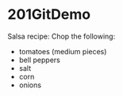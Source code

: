# 201GitDemo

Salsa recipe:
Chop the following:
* tomatoes (medium pieces)
* bell peppers
* salt
* corn
* onions
